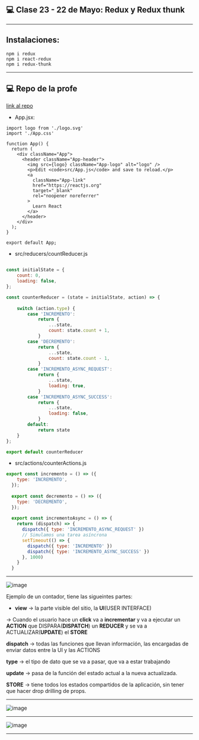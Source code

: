 ## :computer: Clase 23 - 22 de Mayo: Redux y Redux thunk

---

## Instalaciones:

```
npm i redux
npm i react-redux
npm i redux-thunk
```

---

## :computer: Repo de la profe

[link al repo](https://github.com/GiselaFlores/Redux-contador)

- App.jsx:

```JSX
import logo from './logo.svg'
import './App.css'

function App() {
  return (
    <div className="App">
      <header className="App-header">
        <img src={logo} className="App-logo" alt="logo" />
        <p>Edit <code>src/App.js</code> and save to reload.</p>
        <a
          className="App-link"
          href="https://reactjs.org"
          target="_blank"
          rel="noopener noreferrer"
        >
          Learn React
        </a>
      </header>
    </div>
  );
}

export default App;
```

- src/reducers/countReducer.js

```Javascript

const initialState = {
    count: 0,
    loading: false,
};

const counterReducer = (state = initialState, action) => {
    
    switch (action.type) {
        case 'INCREMENTO':
            return {
                ...state,
                count: state.count + 1,
            }
        case 'DECREMENTO':
            return {
                ...state,
                count: state.count - 1,
            }
        case 'INCREMENTO_ASYNC_REQUEST':
            return {
                ...state,
                loading: true,
            }
        case 'INCREMENTO_ASYNC_SUCCESS':
            return {
                ...state,
                loading: false,
            }
        default:
            return state
    }
};

export default counterReducer
```

- src/actions/counterActions.js

```Javascript
export const incremento = () => ({
    type: 'INCREMENTO',
  });
  
  export const decremento = () => ({
    type: 'DECREMENTO',
  });
  
  export const incrementoAsync = () => {
    return (dispatch) => {
      dispatch({ type: 'INCREMENTO_ASYNC_REQUEST' })
      // Simulamos una tarea asíncrona
      setTimeout(() => {
        dispatch({ type: 'INCREMENTO' })
        dispatch({ type: 'INCREMENTO_ASYNC_SUCCESS' })
      }, 1000)
    }
  }
```

---


![image](https://github.com/eugenia1984/react-varios-cursos/assets/72580574/b565be02-2095-40cf-93ab-1b95740b220a)

Ejemplo de un contador, tiene las sigueintes partes:

- **view** -> la parte visible del sitio, la **UI**(USER INTERFACE)

-> Cuando el usuario hace un **click** va a **incrementar** y va a ejecutar un **ACTION** que DISPARA(**DISPATCH**) un **REDUCER** y se va a ACTUALIZAR(**UPDATE**) el **STORE**

**dispatch** -> todas las funciones que llevan información, las encargadas de enviar datos entre la UI y las ACTIONS

**type** -> el tipo de dato que se va a pasar, que va a estar trabajando

**update** -> pasa de la función del estado actual a la nueva actualizada.

**STORE** -> tiene todos los estados compartidos de la aplicación, sin tener que hacer drop drilling de props.

---

![image](https://github.com/eugenia1984/react-varios-cursos/assets/72580574/cb623c94-8464-4c1d-aa3f-d5be7b4484ed)


---

![image](https://github.com/eugenia1984/react-varios-cursos/assets/72580574/195825bf-3064-4440-bdfa-3bf99598a71c)


---
